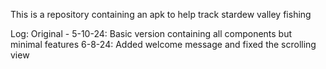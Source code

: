 This is a repository containing an apk to help track stardew valley fishing 

Log:
  Original - 5-10-24: Basic version containing all components but minimal features
  6-8-24: Added welcome message and fixed the scrolling view

